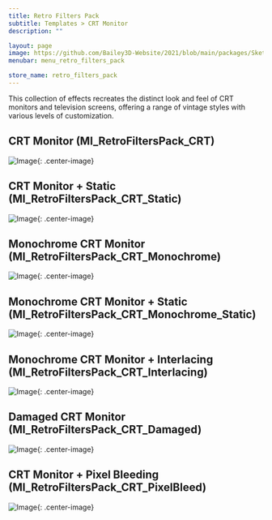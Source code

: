 ```yaml
---
title: Retro Filters Pack
subtitle: Templates > CRT Monitor
description: ""

layout: page
image: https://github.com/Bailey3D-Website/2021/blob/main/packages/SketchIt/banner.png?raw=true
menubar: menu_retro_filters_pack

store_name: retro_filters_pack
---
```

This collection of effects recreates the distinct look and feel of CRT monitors and television screens, offering a range of vintage styles with various levels of customization.

## **CRT Monitor (MI_RetroFiltersPack_CRT)**
![Image](/assets/images/temp/crt_monitor.png){: .center-image}

## **CRT Monitor + Static (MI_RetroFiltersPack_CRT_Static)**
![Image](/assets/images/temp/crt_monitor_static.png){: .center-image}

## **Monochrome CRT Monitor (MI_RetroFiltersPack_CRT_Monochrome)**
![Image](/assets/images/temp/monochrome_crt_monitor.png){: .center-image}

## **Monochrome CRT Monitor + Static (MI_RetroFiltersPack_CRT_Monochrome_Static)**
![Image](/assets/images/temp/monochrome_crt_monitor_static.png){: .center-image}

## **Monochrome CRT Monitor + Interlacing (MI_RetroFiltersPack_CRT_Interlacing)**
![Image](/assets/images/temp/monochrome_crt_monitor_interlacing.png){: .center-image}

## **Damaged CRT Monitor (MI_RetroFiltersPack_CRT_Damaged)**
![Image](/assets/images/temp/crt_monitor_broken.png){: .center-image}

## **CRT Monitor + Pixel Bleeding (MI_RetroFiltersPack_CRT_PixelBleed)**
![Image](/assets/images/temp/crt_monitor_bleeding.png){: .center-image}